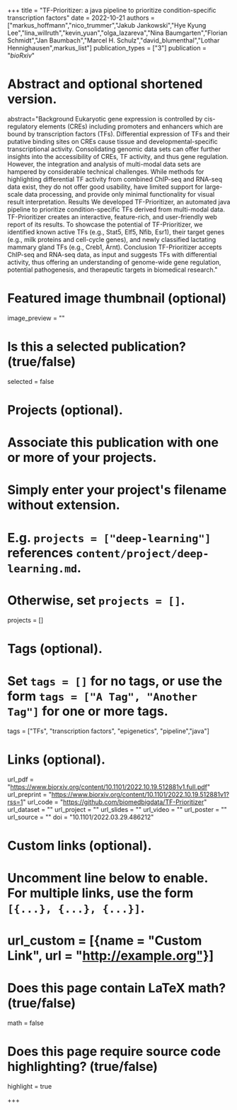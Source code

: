 +++
title = "TF-Prioritizer: a java pipeline to prioritize condition-specific transcription factors"
date = 2022-10-21
authors = ["markus_hoffmann","nico_trummer","Jakub Jankowski","Hye Kyung Lee","lina_willruth","kevin_yuan","olga_lazareva","Nina Baumgarten","Florian Schmidt","Jan Baumbach","Marcel H. Schulz","david_blumenthal","Lothar Hennighausen",markus_list"]
publication_types = ["3"]
publication = "*bioRxiv*"

# Abstract and optional shortened version.
abstract="Background Eukaryotic gene expression is controlled by cis-regulatory elements (CREs) including promoters and enhancers which are bound by transcription factors (TFs). Differential expression of TFs and their putative binding sites on CREs cause tissue and developmental-specific transcriptional activity. Consolidating genomic data sets can offer further insights into the accessibility of CREs, TF activity, and thus gene regulation. However, the integration and analysis of multi-modal data sets are hampered by considerable technical challenges. While methods for highlighting differential TF activity from combined ChIP-seq and RNA-seq data exist, they do not offer good usability, have limited support for large-scale data processing, and provide only minimal functionality for visual result interpretation. Results We developed TF-Prioritizer, an automated java pipeline to prioritize condition-specific TFs derived from multi-modal data. TF-Prioritizer creates an interactive, feature-rich, and user-friendly web report of its results. To showcase the potential of TF-Prioritizer, we identified known active TFs (e.g., Stat5, Elf5, Nfib, Esr1), their target genes (e.g., milk proteins and cell-cycle genes), and newly classified lactating mammary gland TFs (e.g., Creb1, Arnt). Conclusion TF-Prioritizer accepts ChIP-seq and RNA-seq data, as input and suggests TFs with differential activity, thus offering an understanding of genome-wide gene regulation, potential pathogenesis, and therapeutic targets in biomedical research."

# Featured image thumbnail (optional)
image_preview = ""

# Is this a selected publication? (true/false)
selected = false

# Projects (optional).
#   Associate this publication with one or more of your projects.
#   Simply enter your project's filename without extension.
#   E.g. `projects = ["deep-learning"]` references `content/project/deep-learning.md`.
#   Otherwise, set `projects = []`.
projects = []

# Tags (optional).
#   Set `tags = []` for no tags, or use the form `tags = ["A Tag", "Another Tag"]` for one or more tags.
tags = ["TFs", "transcription factors", "epigenetics", "pipeline","java"]

# Links (optional).
url_pdf = "https://www.biorxiv.org/content/10.1101/2022.10.19.512881v1.full.pdf"
url_preprint = "https://www.biorxiv.org/content/10.1101/2022.10.19.512881v1?rss=1"
url_code = "https://github.com/biomedbigdata/TF-Prioritizer"
url_dataset = ""
url_project = ""
url_slides = ""
url_video = ""
url_poster = ""
url_source = ""
doi = "10.1101/2022.03.29.486212"

# Custom links (optional).
#   Uncomment line below to enable. For multiple links, use the form `[{...}, {...}, {...}]`.
# url_custom = [{name = "Custom Link", url = "http://example.org"}]

# Does this page contain LaTeX math? (true/false)
math = false

# Does this page require source code highlighting? (true/false)
highlight = true

+++
